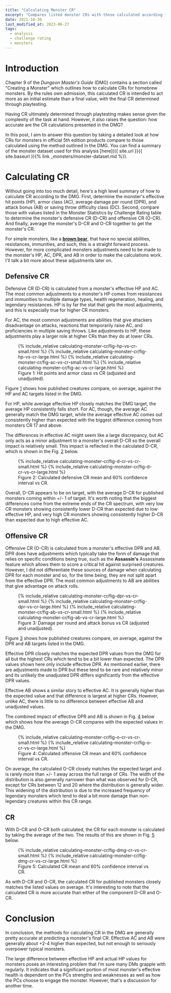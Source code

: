 ```yaml
---
title: "Calculating Monster CR"
excerpt: "Compares listed monster CRs with those calculated according to the rules in chapter 9 of the DMG."
date: 2021-10-30
last_modified_at: 2023-06-27
tags:
  - analysis
  - challenge rating
  - monsters
---
```


# Introduction

Chapter 9 of the _Dungeon Master's Guide_ (DMG) contains a section called "Creating a Monster" which outlines
how to calculate CRs for homebrew monsters. By the rules own admission, this calculated CR is intended
to act more as an initial estimate than a final value, with the final CR determined through playtesting.

Having CR ultimately determined through playtesting makes sense given the complexity of the task at hand. However, 
it also raises the question: how accurate are the CR calculations presented in the DMG?

In this post, I aim to answer this question by taking a detailed look at how CRs for monsters in official 5th 
edition products compare to those calculated using the method outlined in the DMG. You can find a summary of the 
monster dataset used for this analysis [here]({{ site.url }}{{ site.baseurl }}{% link _monsters/monster-dataset.md %}).

# Calculating CR

Without going into too much detail, here's a high level summary of how to calculate CR according to the DMG.
First, determine the monster's effective hit points (HP), armor class (AC), average damage per round (DPR), 
and attack bonus (AB) or saving throw difficulty class (DC). Second, compare those with values listed in the 
Monster Statistics by Challenge Rating table to determine the monster's defensive CR (D-CR) and offensive CR (O-CR).
And finally, average the monster's D-CR and O-CR together to get the monster's CR.

For simple monsters, like a **[brown bear](https://www.dndbeyond.com/monsters/brown-bear)**, that have no special 
abilities, resistances, immunities, and such, this is a straight forward process. However, for more complicated 
monsters adjustments need to be made to the monster's HP, AC, DPR, and AB in order to make the calculations work.
I'll talk a bit more about these adjustments later on.

<!---
At a high level, the method for calculating CR in the DMG involves calculating a monsters defensive CR (D-CR)
and offensive CR (O-CR) and averaging the two together. A monster's D-CR is determined primarily from 
their hit points (HP), with some minor adjustments from their armor class (AC). And their O-CR is determined
primarily from their average damage per round (DPR), with some minor adjustments from their attack bonus (AB)
or saving throw difficulty class (DC).

For simple monsters, like a **[brown bear](https://www.dndbeyond.com/monsters/brown-bear)**, that have no special 
abilities, resistances, immunities, and such, this is a straight forward process. For more complicated monsters,
though, adjustments need to be made to the monster's HP, AC, DPR, and AB in order to make the calculations work.

As a consiquence of this, when comparing published monsters to what's described in the DMG for a typical monster 
of the same CR, these adjusted HP, AC, DPR, and AB should be used instead of the unadjusted values.

Thankfully, the DMG does provide guidance for making these adjustments for a wide range of monster traits, 
including damage resistances, immunities, legendary resistances, multiple saving throw proficiencies, and an array 
of monster features listed in the Monster Features table, also found in chapter 9. Of course, not every monster 
feature or ability is covered, especially for monsters published in later source books and modules, and for these
creatures assumptions need to be made in order to properly calculate a CR.
--->

## Defensive CR

Defensive CR (D-CR) is calculated from a monster's effective HP and AC. The most common adjustments to a monster's HP 
comes from resistances and immunities to multiple damage types, health regeneration, healing, and legendary resistances. 
HP is by far the stat that gets the most adjustments, and this is especially true for higher CR monsters. 

For AC, the most common adjustments are abilities that give attackers disadvantage on attacks, reactions that temporarily 
raise AC, and proficiencies in multiple saving throws. Like adjustments to HP, these adjustments play a larger role at 
higher CRs than they do at lower CRs. 

<figure class="half" id="fig:hp-and-ac-vs-cr">
    {% include_relative calculating-monster-cr/fig-hp-vs-cr-small.html %}
    {% include_relative calculating-monster-cr/fig-hp-vs-cr-large.html %}
    {% include_relative calculating-monster-cr/fig-ac-vs-cr-small.html %}
    {% include_relative calculating-monster-cr/fig-ac-vs-cr-large.html %}
    <figcaption>Figure 1: Hit points and armor class vs CR (adjusted and unadjusted).</figcaption>
</figure>

Figure <a href="#fig:hp-and-ac-vs-cr" class="fig-ref">1</a> shows how published creatures compare, on average, against the HP and AC targets listed in the DMG.

For HP, while average effective HP closely matches the DMG target, the average HP consistently falls short. For AC, 
though, the average AC generally match the DMG target, while the average effective AC comes out consistently higher than 
expected with the biggest difference coming from monsters CR 17 and above. 

The differences in effective AC might seem like a large discrepancy, but AC only acts as a minor adjustment to a monster's 
overall D-CR so the overall impact is relatively small. This impact is reflected in the calculated D-CR, which is shown in 
the Fig. <a href="#fig:d-cr-vs-cr" class="fig-ref">2</a> below.

<figure id="fig:d-cr-vs-cr">
    {% include_relative calculating-monster-cr/fig-d-cr-vs-cr-small.html %}
    {% include_relative calculating-monster-cr/fig-d-cr-vs-cr-large.html %}
    <figcaption>Figure 2: Calculated defensive CR mean and 60% confidence interval vs CR.</figcaption>
</figure>

Overall, D-CR appears to be on target, with the average D-CR for published monsters coming within +/- 1 of target. It's 
worth noting that the biggest differences come from the extreme ends of the CR spectrum, with very low CR monsters showing 
consistently lower D-CR than expected due to low effective HP, and very high CR monsters showing consistently higher D-CR 
than expected due to high effective AC.

## Offensive CR

Offensive CR (O-CR) is calculated from a monster's effective DPR and AB. DPR does have adjustments which typically take the 
form of damage that relies on specific conditions being true, such as the **Assassin's** Assassinate feature which allows 
them to score a critical hit against surprised creatures. However, I did not differentiate these sources of damage when 
calculating DPR for each monster and so, for the time being, they are not split apart from the effective DPR. The most common 
adjustments to AB are abilities that give advantage on attack rolls.

<figure class="half" id="fig:dpr-and-ab-vs-cr">
    {% include_relative calculating-monster-cr/fig-dpr-vs-cr-small.html %}
    {% include_relative calculating-monster-cr/fig-dpr-vs-cr-large.html %}
    {% include_relative calculating-monster-cr/fig-ab-vs-cr-small.html %}
    {% include_relative calculating-monster-cr/fig-ab-vs-cr-large.html %}
    <figcaption>Figure 3: Damage per round and attack bonus vs CR (adjusted and unadjusted).</figcaption>
</figure>

Figure <a href="#fig:dpr-and-ab-vs-cr" class="fig-ref">3</a> shows how published creatures compare, on average, against the DPR and AB targets listed in the DMG. 

Effective DPR closely matches the expected DPR values from the DMG for all but the highest CRs which tend to be a bit lower 
than expected. The DPR values shown here only include effective DPR. As mentioned earlier, there are adjustments made to DPR 
but these tend to be rare and relatively minor and its unlikely the unadjusted DPR differs significantly from the effective 
DPR values. 

Effective AB shows a similar story to effective AC. It is generally higher than the expected value and that difference is 
largest at higher CRs. However, unlike AC, there is little to no difference between effective AB and unadjusted values.

The combined impact of effective DPR and AB is shown in Fig. <a href="#fig:o-cr-vs-cr" class="fig-ref">4</a> below which shows how the average O-CR compares with the
expected values in the DMG.

<figure id="fig:o-cr-vs-cr">
    {% include_relative calculating-monster-cr/fig-o-cr-vs-cr-small.html %}
    {% include_relative calculating-monster-cr/fig-o-cr-vs-cr-large.html %}
    <figcaption>Figure 4: Calculated offensive CR mean and  60% confidence interval vs CR.</figcaption>
</figure>

On average, the calculated O-CR closely matches the expected target and is rarely more than +/- 1 away across the full 
range of CRs. The width of the distribution is also generally narrower than what was observed for D-CR, except for CRs 
between 12 and 20 where the distribution is generally wider. This widening of the distribution is due to the increased 
frequency of legendary monsters which tend to deal a bit more damage than non-legendary creatures within this CR range.

## CR

With D-CR and O-CR both calculated, the CR for each monster is calculated by taking the average of the two. The results of 
this are shown in Fig. <a href="#fig:dmg-cr-vs-cr" class="fig-ref">5</a> below.

<figure id="fig:dmg-cr-vs-cr">
    {% include_relative calculating-monster-cr/fig-dmg-cr-vs-cr-small.html %}
    {% include_relative calculating-monster-cr/fig-dmg-cr-vs-cr-large.html %}
    <figcaption>Figure 5: Calculated CR mean and 60% confidence interval vs CR.</figcaption>
</figure>

As with D-CR and O-CR, the calculated CR for published monsters closely matches the listed values on average. It's 
interesting to note that the calculated CR is more accurate than either of the component D-CR and O-CR.

# Conclusion
In conclusion, the methods for calculating CR in the DMG are generally pretty accurate at predicting a monster's final
CR. Effective AC and AB were generally about +2-4 higher than expected, but not enough to seriously overpower typical 
monsters. 

The large difference between effective HP and actual HP values for monsters poses an interesting problem 
that I'm sure many DMs grapple with regularly. It indicates that a significant portion of most monster's effective health
is dependent on the PCs strengths and weaknesses as well as how the PCs choose to engage the monster. However, that's
a discussion for another time.